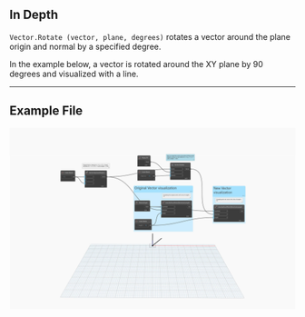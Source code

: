 ## In Depth
`Vector.Rotate (vector, plane, degrees)` rotates a vector around the plane origin and normal by a specified degree.

In the example below, a vector is rotated around the XY plane by 90 degrees and visualized with a line.
___
## Example File

![Vector.Rotate(vector, plane, degrees)](./Autodesk.DesignScript.Geometry.Vector.Rotate(vector,%20plane,%20degrees)_img.jpg)